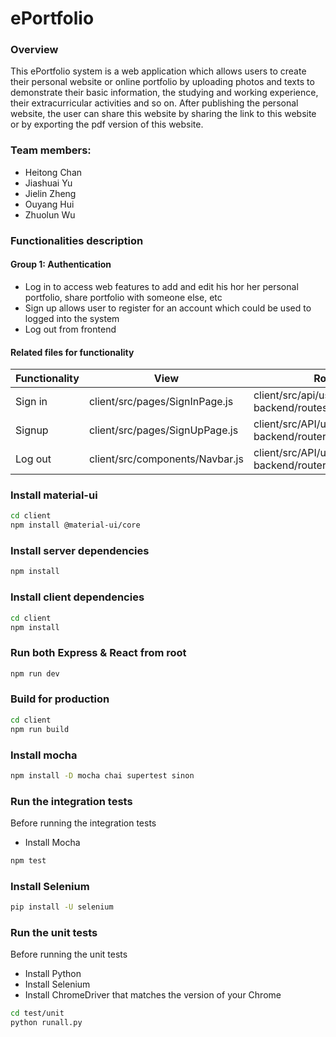 # ePortfolio

### Overview
This ePortfolio system  is a web application which allows users to create their personal website or online portfolio by uploading photos and texts to demonstrate their basic information, the studying and working experience, their extracurricular activities and so on. After publishing the personal website, the user can share this website by sharing the link to this website or by exporting the pdf version of this website.


### Team members:

- Heitong Chan
- Jiashuai Yu
- Jielin Zheng
- Ouyang Hui
- Zhuolun Wu


### Functionalities description

#### Group 1: Authentication

- Log in to access web features to add and edit his hor her personal portfolio, share portfolio with someone else, etc
- Sign up allows user to register for an account which could be used to logged into the system
- Log out from frontend


#### Related files for functionality

| Functionality | View                            | Route                                                        | Controller                            | Model                   |
| ------------- | ------------------------------- | ------------------------------------------------------------ | ------------------------------------- | ----------------------- |
| Sign in       | client/src/pages/SignInPage.js  | client/src/api/userAPI.js<br />backend/routes/usersRouter.js | backend/controllers/usersContrller.js | backend/models/users.js |
| Signup        | client/src/pages/SignUpPage.js  | client/src/API/userAPI.js<br />backend/routers/usersRouter.js | backend/controllers/usersContrller.js | backend/models/users.js |
| Log out       | client/src/components/Navbar.js | client/src/API/userAPI.js<br />backend/routers/usersRouter.  | backend/controllers/usersContrller.js | backend/models/users.js |


### Install material-ui

```bash
cd client
npm install @material-ui/core
```

### Install server dependencies

```bash
npm install
```

### Install client dependencies

```bash
cd client
npm install
```

### Run both Express & React from root

```bash
npm run dev
```

### Build for production

```bash
cd client
npm run build
```

### Install mocha

```bash
npm install -D mocha chai supertest sinon
```

### Run the integration tests

Before running the integration tests
- Install Mocha

```bash
npm test
```

### Install Selenium

```bash
pip install -U selenium
```

### Run the unit tests

Before running the unit tests
- Install Python
- Install Selenium
- Install ChromeDriver that matches the version of your Chrome

```bash
cd test/unit
python runall.py
```

